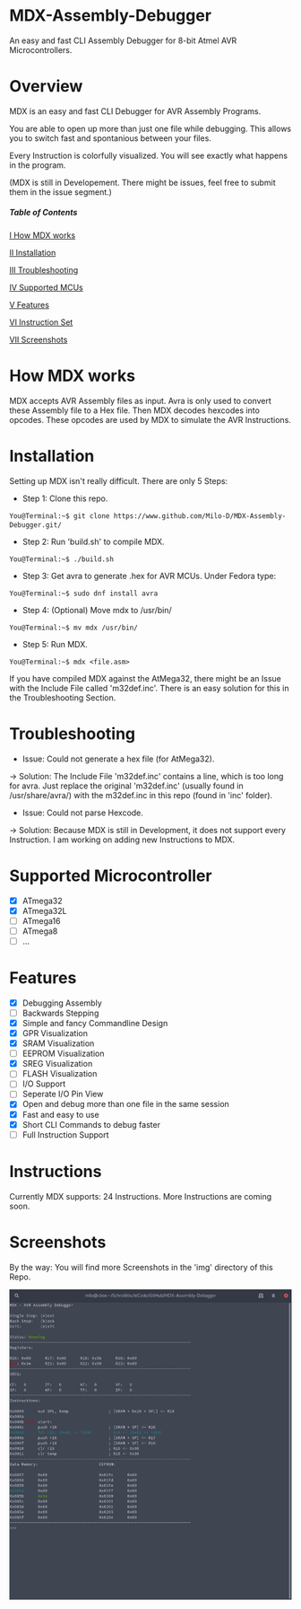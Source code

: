 # MDX-Assembly-Debugger
An easy and fast CLI Assembly Debugger for 8-bit Atmel AVR
Microcontrollers.

# Overview
MDX is an easy and fast CLI Debugger for AVR Assembly Programs.

You are able to open up more than just one file while debugging. This
allows you to switch fast and spontanious between your files.

Every Instruction is colorfully visualized. You will see exactly what
happens in the program.

(MDX is still in Developement. There might be issues, feel free to submit them in the issue segment.)

##### Table of Contents
[I How MDX works](#How-MDX-works)

[II Installation](#Installation)

[III Troubleshooting](#Troubleshooting)

[IV Supported MCUs](#Supported-Microcontroller)

[V Features](#How-To)

[VI Instruction Set](#Instructions)

[VII Screenshots](#Screenshots)

# How MDX works
MDX accepts AVR Assembly files as input. Avra is only used to convert these
Assembly file to a Hex file. Then MDX decodes hexcodes into opcodes.
These opcodes are used by MDX to simulate the AVR Instructions.

# Installation
Setting up MDX isn't really difficult. There are only 5 Steps:

- Step 1: Clone this repo.
```console
You@Terminal:~$ git clone https://www.github.com/Milo-D/MDX-Assembly-Debugger.git/
```

- Step 2: Run 'build.sh' to compile MDX.
```console
You@Terminal:~$ ./build.sh
```

- Step 3: Get avra to generate .hex for AVR MCUs. Under Fedora type: 
```console
You@Terminal:~$ sudo dnf install avra
```

- Step 4: (Optional) Move mdx to /usr/bin/
```console
You@Terminal:~$ mv mdx /usr/bin/
```

- Step 5: Run MDX.
```console
You@Terminal:~$ mdx <file.asm>
```

If you have compiled MDX against the AtMega32, there might be an Issue with the
Include File called 'm32def.inc'. There is an easy solution for this in the 
Troubleshooting Section.  

# Troubleshooting

-  Issue: Could not generate a hex file (for AtMega32).

-> Solution: The Include File 'm32def.inc' contains a line, which is too long
   for avra. Just replace the original 'm32def.inc' (usually found in /usr/share/avra/)
   with the m32def.inc in this repo (found in 'inc' folder).

-  Issue: Could not parse Hexcode.

-> Solution: Because MDX is still in Development, it does not support every
   Instruction. I am working on adding new Instructions to MDX. 

# Supported Microcontroller
- [x] ATmega32
- [x] ATmega32L
- [ ] ATmega16
- [ ] ATmega8
- [ ] ...

# Features
- [x] Debugging Assembly
- [ ] Backwards Stepping
- [x] Simple and fancy Commandline Design
- [x] GPR Visualization
- [x] SRAM Visualization
- [ ] EEPROM Visualization
- [x] SREG Visualization
- [ ] FLASH Visualization
- [ ] I/O Support
- [ ] Seperate I/O Pin View
- [x] Open and debug more than one file in the same session
- [x] Fast and easy to use
- [x] Short CLI Commands to debug faster
- [ ] Full Instruction Support

# Instructions
Currently MDX supports: 24 Instructions. More Instructions are coming soon.

# Screenshots

By the way: You will find more Screenshots in the 'img' directory of this Repo.

![Alt text](/img/mdx.png?raw=true)
